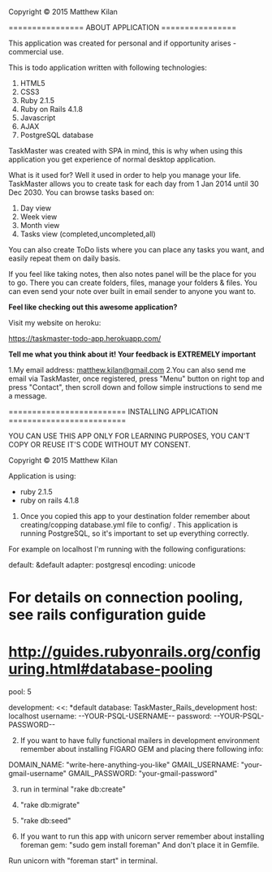 Copyright © 2015 Matthew Kilan

================ ABOUT APPLICATION ================

This application was created for personal and if opportunity arises - commercial use.

This is todo application written with following technologies:
1. HTML5
2. CSS3
3. Ruby 2.1.5
4. Ruby on Rails 4.1.8
5. Javascript
6. AJAX
7. PostgreSQL database

TaskMaster was created with SPA in mind, this is why when using this application you get experience of normal desktop application.

What is it used for?
Well it used in order to help you manage your life.
TaskMaster allows you to create task for each day from 1 Jan 2014 until 30 Dec 2030.
You can browse tasks based on:
1. Day view
2. Week view
3. Month view
4. Tasks view (completed,uncompleted,all)

You can also create ToDo lists where you can place any tasks you want, and easily repeat them on daily basis.

If you feel like taking notes, then also notes panel will be the place for you to go. There you can create folders, files, manage your folders & files. You can even send your note over built in email sender to anyone you want to.

<b>Feel like checking out this awesome application?</b>

Visit my website on heroku:

<a href="https://taskmaster-todo-app.herokuapp.com/">https://taskmaster-todo-app.herokuapp.com/</a>

<b>Tell me what you think about it! Your feedback is EXTREMELY important</b>

1.My email address: <a href="mailto:matthew.kilan@gmail.com">matthew.kilan@gmail.com</a>
2.You can also send me email via TaskMaster, once registered, press "Menu" button on right top and press "Contact", then scroll down and follow simple instructions to send me a message.

========================= INSTALLING APPLICATION =========================

YOU CAN USE THIS APP ONLY FOR LEARNING PURPOSES, YOU CAN'T COPY OR REUSE IT'S CODE WITHOUT MY CONSENT.

Copyright © 2015 Matthew Kilan

Application is using:
* ruby 2.1.5
* ruby on rails 4.1.8

1. Once you copied this app to your destination folder remember about creating/copping database.yml file to config/ . This application is running PostgreSQL, so it's important to set up everything correctly.

For example on localhost I'm running with the following configurations:

default: &default
  adapter: postgresql
  encoding: unicode
  # For details on connection pooling, see rails configuration guide
  # http://guides.rubyonrails.org/configuring.html#database-pooling
  pool: 5

development:
  <<: *default
  database: TaskMaster_Rails_development
  host: localhost
  username: --YOUR-PSQL-USERNAME--
  password: --YOUR-PSQL-PASSWORD--

2. If you want to have fully functional mailers in development environment remember about installing FIGARO GEM and placing there following info:

DOMAIN_NAME: "write-here-anything-you-like"
GMAIL_USERNAME: "your-gmail-username"
GMAIL_PASSWORD: "your-gmail-password"

3. run in terminal "rake db:create"

4. "rake db:migrate"

5. "rake db:seed"

6. If you want to run this app with unicorn server remember about installing foreman gem:
"sudo gem install foreman"
And don't place it in Gemfile.

Run unicorn with "foreman start" in terminal.








